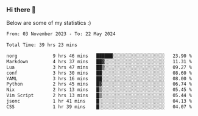 ### Hi there 👋
Below are some of my statistics :)

<!--START_SECTION:waka-->

```txt
From: 03 November 2023 - To: 22 May 2024

Total Time: 39 hrs 23 mins

norg             9 hrs 46 mins   ██████░░░░░░░░░░░░░░░░░░░   23.90 %
Markdown         4 hrs 37 mins   ██▓░░░░░░░░░░░░░░░░░░░░░░   11.31 %
Lua              3 hrs 47 mins   ██▒░░░░░░░░░░░░░░░░░░░░░░   09.27 %
conf             3 hrs 30 mins   ██░░░░░░░░░░░░░░░░░░░░░░░   08.60 %
YAML             3 hrs 16 mins   ██░░░░░░░░░░░░░░░░░░░░░░░   08.00 %
Python           2 hrs 45 mins   █▓░░░░░░░░░░░░░░░░░░░░░░░   06.74 %
Nix              2 hrs 13 mins   █▒░░░░░░░░░░░░░░░░░░░░░░░   05.45 %
Vim Script       2 hrs 13 mins   █▒░░░░░░░░░░░░░░░░░░░░░░░   05.44 %
jsonc            1 hr 41 mins    █░░░░░░░░░░░░░░░░░░░░░░░░   04.13 %
CSS              1 hr 39 mins    █░░░░░░░░░░░░░░░░░░░░░░░░   04.07 %
```

<!--END_SECTION:waka-->

<!--
**KlapenHz/KlapenHz** is a ✨ _special_ ✨ repository because its `README.md` (this file) appears on your GitHub profile.

Here are some ideas to get you started:

- 🔭 I’m currently working on ...
- 🌱 I’m currently learning ...
- 👯 I’m looking to collaborate on ...
- 🤔 I’m looking for help with ...
- 💬 Ask me about ...
- 📫 How to reach me: ...
- 😄 Pronouns: ...
- ⚡ Fun fact: ...
-->

